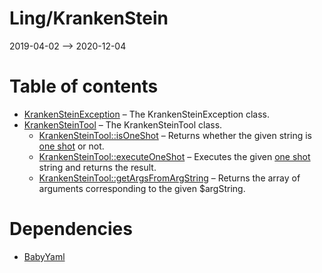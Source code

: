 Ling/KrankenStein
================
2019-04-02 --> 2020-12-04




Table of contents
===========

- [KrankenSteinException](https://github.com/lingtalfi/KrankenStein/blob/master/doc/api/Ling/KrankenStein/Exception/KrankenSteinException.md) &ndash; The KrankenSteinException class.
- [KrankenSteinTool](https://github.com/lingtalfi/KrankenStein/blob/master/doc/api/Ling/KrankenStein/KrankenSteinTool.md) &ndash; The KrankenSteinTool class.
    - [KrankenSteinTool::isOneShot](https://github.com/lingtalfi/KrankenStein/blob/master/doc/api/Ling/KrankenStein/KrankenSteinTool/isOneShot.md) &ndash; Returns whether the given string is [one shot](https://github.com/lingtalfi/KrankenStein/blob/master/README.md#one-shot-notation) or not.
    - [KrankenSteinTool::executeOneShot](https://github.com/lingtalfi/KrankenStein/blob/master/doc/api/Ling/KrankenStein/KrankenSteinTool/executeOneShot.md) &ndash; Executes the given [one shot](https://github.com/lingtalfi/KrankenStein/blob/master/README.md#one-shot-notation) string and returns the result.
    - [KrankenSteinTool::getArgsFromArgString](https://github.com/lingtalfi/KrankenStein/blob/master/doc/api/Ling/KrankenStein/KrankenSteinTool/getArgsFromArgString.md) &ndash; Returns the array of arguments corresponding to the given $argString.


Dependencies
============
- [BabyYaml](https://github.com/lingtalfi/BabyYaml)


